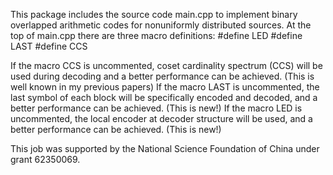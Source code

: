 This package includes the source code main.cpp to implement binary overlapped arithmetic codes for nonuniformly distributed sources. At the top of main.cpp there are three macro definitions:
#define LED
#define LAST
#define CCS

If the macro CCS is uncommented, coset cardinality spectrum (CCS) will be used during decoding and a better performance can be achieved. (This is well known in my previous papers)
If the macro LAST is uncommented, the last symbol of each block will be specifically encoded and decoded, and a better performance can be achieved. (This is new!)
If the macro LED is uncommented, the local encoder at decoder structure will be used, and a better performance can be achieved. (This is new!)

This job was supported by the National Science Foundation of China under grant 62350069.

